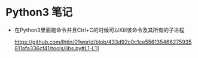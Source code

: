 # Python3 笔记

- 在Python3里面跑命令并且Ctrl+C的时候可以Kill该命令及其所有的子进程
  
  https://github.com/lhtin/01world/blob/433d92c0c1ce556135466275935811afa336cf41/tools/libs.py#L1-L11
